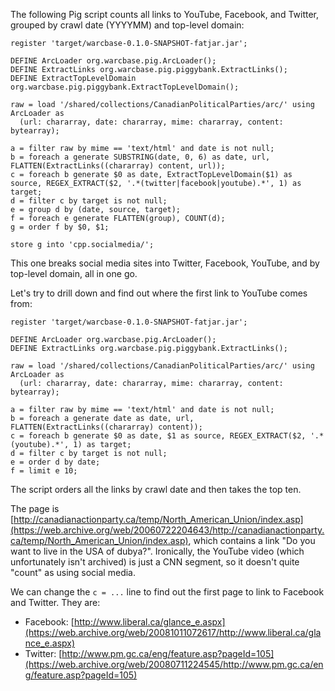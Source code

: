 The following Pig script counts all links to YouTube, Facebook, and Twitter, grouped by crawl date (YYYYMM) and top-level domain:

```
register 'target/warcbase-0.1.0-SNAPSHOT-fatjar.jar';

DEFINE ArcLoader org.warcbase.pig.ArcLoader();
DEFINE ExtractLinks org.warcbase.pig.piggybank.ExtractLinks();
DEFINE ExtractTopLevelDomain org.warcbase.pig.piggybank.ExtractTopLevelDomain();

raw = load '/shared/collections/CanadianPoliticalParties/arc/' using ArcLoader as
  (url: chararray, date: chararray, mime: chararray, content: bytearray);

a = filter raw by mime == 'text/html' and date is not null;
b = foreach a generate SUBSTRING(date, 0, 6) as date, url, FLATTEN(ExtractLinks((chararray) content, url));
c = foreach b generate $0 as date, ExtractTopLevelDomain($1) as source, REGEX_EXTRACT($2, '.*(twitter|facebook|youtube).*', 1) as target;
d = filter c by target is not null;
e = group d by (date, source, target);
f = foreach e generate FLATTEN(group), COUNT(d);
g = order f by $0, $1;

store g into 'cpp.socialmedia/';
```

This one breaks social media sites into Twitter, Facebook, YouTube,
and by top-level domain, all in one go.

Let's try to drill down and find out where the first link to YouTube comes from:

```
register 'target/warcbase-0.1.0-SNAPSHOT-fatjar.jar';

DEFINE ArcLoader org.warcbase.pig.ArcLoader();
DEFINE ExtractLinks org.warcbase.pig.piggybank.ExtractLinks();

raw = load '/shared/collections/CanadianPoliticalParties/arc/' using ArcLoader as
  (url: chararray, date: chararray, mime: chararray, content: bytearray);

a = filter raw by mime == 'text/html' and date is not null;
b = foreach a generate date as date, url, FLATTEN(ExtractLinks((chararray) content));
c = foreach b generate $0 as date, $1 as source, REGEX_EXTRACT($2, '.*(youtube).*', 1) as target;
d = filter c by target is not null;
e = order d by date;
f = limit e 10;
```

The script orders all the links by crawl date and then takes the top ten.

The page is [http://canadianactionparty.ca/temp/North_American_Union/index.asp](https://web.archive.org/web/20060722204643/http://canadianactionparty.ca/temp/North_American_Union/index.asp), which contains a link "Do you want to live in the USA of dubya?". Ironically, the YouTube video (which unfortunately isn't archived) is just a CNN segment, so it doesn't quite "count" as using social media.

We can change the `c = ...` line to find out the first page to link to Facebook and Twitter. They are:

+ Facebook: [http://www.liberal.ca/glance_e.aspx](https://web.archive.org/web/20081011072617/http://www.liberal.ca/glance_e.aspx)
+ Twitter: [http://www.pm.gc.ca/eng/feature.asp?pageId=105](https://web.archive.org/web/20080711224545/http://www.pm.gc.ca/eng/feature.asp?pageId=105)
